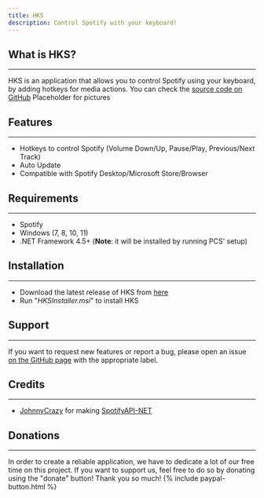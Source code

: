 ```yaml
---
title: HKS
description: Control Spotify with your keyboard!
---
```


## What is HKS?
* * *
HKS is an application that allows you to control Spotify using your keyboard, by adding hotkeys for media actions. You can check the [source code on GitHub](https://github.com/UranusDarkness/HKS/)
Placeholder for pictures

## Features
* * *
- Hotkeys to control Spotify (Volume Down/Up, Pause/Play, Previous/Next Track)
- Auto Update
- Compatible with Spotify Desktop/Microsoft Store/Browser

## Requirements
* * *
- Spotify
- Windows (7, 8, 10, 11)
- .NET Framework 4.5+ (**Note**: it will be installed by running PCS' setup)

## Installation
* * *
- Download the latest release of HKS from [here](https://github.com/UranusDarkness/HKS/releases/latest/download/HKSInstaller.msi)
- Run "_HKSInstaller.msi_" to install HKS

## Support
* * *
If you want to request new features or report a bug, please open an issue [on the GitHub page](https://github.com/UranusDarkness/HKS/issues) with the appropriate label.

## Credits
* * *
- [JohnnyCrazy](https://github.com/JohnnyCrazy) for making [SpotifyAPI-NET](https://github.com/JohnnyCrazy/SpotifyAPI-NET)

## Donations
* * *
In order to create a reliable application, we have to dedicate a lot of our free time on this project. If you want to support us, feel free to do so by donating using the "donate" button! Thank you so much! 
{% include paypal-button.html %}

